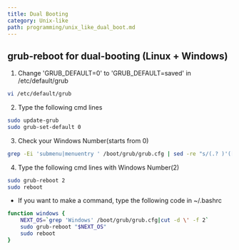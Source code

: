 ```yaml
---
title: Dual Booting
category: Unix-like
path: programming/unix_like_dual_boot.md
---
```


## grub-reboot for dual-booting (Linux + Windows)

1. Change 'GRUB_DEFAULT=0' to 'GRUB_DEFAULT=saved' in /etc/default/grub

~~~bash
vi /etc/default/grub
~~~

2. Type the following cmd lines 

~~~bash
sudo update-grub
sudo grub-set-default 0
~~~

3. Check your Windows Number(starts from 0)

~~~bash
grep -Ei 'submenu|menuentry ' /boot/grub/grub.cfg | sed -re "s/(.? )'([^']+)'.*/\1 \2/"
~~~

4. Type the following cmd lines with Windows Number(2)  

~~~bash
sudo grub-reboot 2
sudo reboot
~~~

- If you want to make a command, type the following code in ~/.bashrc

~~~bash
function windows {
	NEXT_OS=`grep 'Windows' /boot/grub/grub.cfg|cut -d \' -f 2`
	sudo grub-reboot "$NEXT_OS"
	sudo reboot
}
~~~
